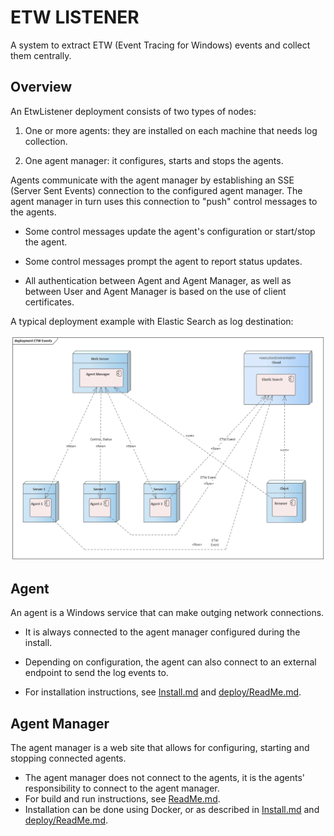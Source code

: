 # ETW LISTENER

A system to extract ETW (Event Tracing for Windows) events and collect them centrally.

## Overview

An EtwListener deployment consists of two types of nodes:

1) One or more agents: they are installed on each machine that needs log collection.

2) One agent manager: it configures, starts and stops the agents.

Agents communicate with the agent manager by establishing an SSE (Server Sent Events) connection to the configured agent manager. The agent manager in turn uses this connection to "push" control messages to the agents.

* Some control messages update the agent's configuration or start/stop the agent.

* Some control messages prompt the agent to report status updates.

* All authentication between Agent and Agent Manager, as well as between User and Agent Manager is based on the use of client certificates.

A typical deployment example with Elastic Search as log destination:

![ETW Events.png](./doc/ETW%20Events.png)

## Agent

An agent is a Windows service that can make outging network connections.

* It is always connected to the agent manager configured during the install.

* Depending on configuration, the agent can also connect to an external endpoint to send the log events to.

* For installation instructions, see [Install.md](./EtwEvents.PushAgent/Install.md) and [deploy/ReadMe.md](./EtwEvents.PushAgent/deploy/ReadMe.md).

## Agent Manager

The agent manager is a web site that allows for configuring, starting and stopping connected agents.

* The agent manager does not connect to the agents, it is the agents' responsibility to connect to the agent manager.
* For build and run instructions, see [ReadMe.md](./EtwEvents.AgentManager/ReadMe.md).
* Installation can be done using Docker, or as described in [Install.md](./EtwEvents.AgentManager/Install.md) and [deploy/ReadMe.md](./EtwEvents.AgentManager/deploy/ReadMe.md).
